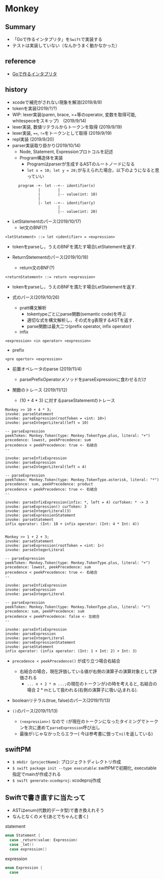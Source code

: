 # Monkey
## Summary
- 「Goで作るインタプリタ」を`Swift`で実装する
- テストは実装していない（なんかうまく動かなかった）
## reference
- [Goで作るインタプリタ](https://www.amazon.co.jp/Go%E8%A8%80%E8%AA%9E%E3%81%A7%E3%81%A4%E3%81%8F%E3%82%8B%E3%82%A4%E3%83%B3%E3%82%BF%E3%83%97%E3%83%AA%E3%82%BF-Thorsten-Ball/dp/4873118220)

## history
- xcodeで補完がされない現象を解消(2019/8/9)
- tokenを実装(2019/?/?)
- WIP: lexer実装(paren, brace, =+等のoperator, 変数を取得可能, whitespeceをスキップ)　(2019/9/14)
- lexer実装, 数値リテラルからトークンを取得 (2019/9/19)
- lexer実装, `==`, `!=`をトークンとして取得 (2019/9/19)
- repl実装 (2019/9/20)
- parser実装取り掛かり(2019/10/14)
  - Node, Statement, Expressionプロトコルを記述
  - Program構造体を実装
    - Programはparserが生成するASTのルートノードになる
    - `let x = 10; let y = 20;`が与えられた場合，以下のようになると思っていい
```
      program -+- let --+-- identifier(x)
               |        |
               |        |-- value(int: 10)
               |
               |- let --+-- identifier(y)
                        |
                        |-- value(int: 20)
```

- LetStatementのパース(2019/10/17)
  - let文のBNF(?)

```bnf
<letStatement> ::= let <identifier> = <expression>

```
  - tokenをparseし，うえのBNFを満たす場合LetStatementを返す.

- ReturnStetementのパース(2019/10/18)
  - return文のBNF(?)

```bnf
<returnStatement> ::= return <expression>
```
  - tokenをparseし，うえのBNFを満たす場合LetStatementを返す.

- 式のパース(2019/10/26)
    - pratt構文解析
        - tokentypeごとにparse関数(semantic code)を呼ぶ
        - 適切な式を構文解析し，その式をg表現するASTを返す．
        - parse関数は最大二つ(prefix operator, infix operator)
    - infix

```bnf
<expression> <in operator> <expression>
```

- prefix

```bnf
<pre opertor> <expression>
```

- 前置オペレータのparse (2019/11/4)
  - parsePrefixOperatorメソッドをparseExpressionに食わせるだけ

- 関数のトレース (2019/11/12)
  - (10 + 4 * 3) に対するparseStatementのトレース
```
Monkey >> 10 + 4 * 3;
invoke: parseStatement
invoke: parseExpression(rootToken = <int: 10>)
invoke: parseIntegerLiteral(left = 10)

-- parseExpression
peekToken: Monkey.Token(type: Monkey.TokenType.plus, literal: "+")
precedence: lowest, peekPrecedence: sum
precedence < peekPrecedence: true <- 右結合
--

invoke: parseInfixExpression
invoke: parseExpression
invoke: parseIntegerLiteral(left = 4)

-- parseExpression
peekToken: Monkey.Token(type: Monkey.TokenType.asterisk, literal: "*")
precedence: sum, peekPrecedence: product
precedence < peekPrecedence: true <- 右結合
--

invoke: parseInfixExpression(infix: *, left = 4) curToken: * -> 3
invoke: parseExpression() curToken: 3
invoke: parseIntegerLiteral(3)
invoke: parseExpressionStatement
invoke: parseStatement
infix operator: (Int: 10 + infix operator: (Int: 4 * Int: 4))


Monkey >> 1 + 2 + 3;
invoke: parseStatement
invoke: parseExpression(rootToken = <int: 1>)
invoke: parseIntegerLiteral

-- parseExpression
peekToken: Monkey.Token(type: Monkey.TokenType.plus, literal: "+")
precedence: lowest, peekPrecedence: sum
precedence < peekPrecedence: true <- 右結合
--

invoke: parseInfixExpression
invoke: parseExpression
invoke: parseIntegerLiteral

-- parseExpression
peekToken: Monkey.Token(type: Monkey.TokenType.plus, literal: "+")
precedence: sum, peekPrecedence: sum
precedence < peekPrecedence: false <- 左結合
--

invoke: parseInfixExpression
invoke: parseExpression
invoke: parseIntegerLiteral
invoke: parseExpressionStatement
invoke: parseStatement
infix operator: (infix operator: (Int: 1 + Int: 2) + Int: 3)
```
  - `precedence < peekPrecedence()` が成り立つ場合右結合
    - 右結合の場合，現在評価している値が右側の演算子の演算対象として評価される
      - `... n + 2 * m ...;`の現在のトークンが`2`の時を考えると, 右結合の場合 2 * mとして扱われる(右側の演算子に吸い込まれる).

- booleanリテラル(true, false)のパース(2019/11/13)
- `()`のパース(2019/11/13)
  - `(<expression>)` なので `(`が現在のトークンになったタイミングでトークンを次に進めて`parseExpression`呼び出し
  - 最後が`)`じゃなかったらエラー( 今は参考書に倣って`nil`を返している)



## swiftPM
- `$ mkdir {projectName}`: プロジェクトディレクトリ作成
- `$ swift package init --type executable`: swiftPMで初期化, executable指定でmainが作成される
- `$ swift generate-xcodeproj`: xcodeproj作成


## Swiftで書き直すに当たって
- ASTはenum(代数的データ型)で書き換えれそう
- なんとなくのメモ(あとでちゃんと書く)

statement
```swift
enum Statement {
  case _return(value: Expression)
  case _let()
  case expression()
```

expression
```swift
enum Expression {
  case
```
